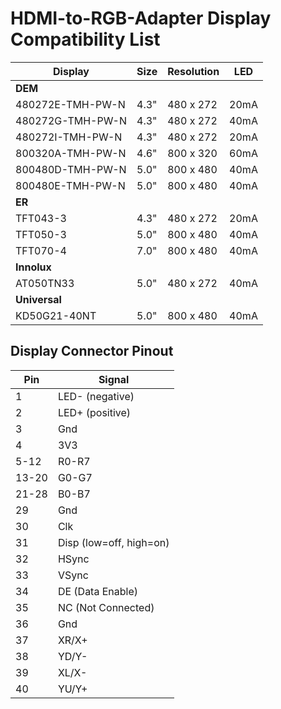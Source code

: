 # HDMI-to-RGB-Adapter Display Compatibility List

Display            | Size  | Resolution | LED
------------------ | ----- | ---------- | ----
**DEM**            |       |            |
 480272E-TMH-PW-N  |  4.3" |  480 x 272 | 20mA
 480272G-TMH-PW-N  |  4.3" |  480 x 272 | 40mA
 480272I-TMH-PW-N  |  4.3" |  480 x 272 | 20mA
 800320A-TMH-PW-N  |  4.6" |  800 x 320 | 60mA
 800480D-TMH-PW-N  |  5.0" |  800 x 480 | 40mA
 800480E-TMH-PW-N  |  5.0" |  800 x 480 | 40mA
**ER**             |       |            |
 TFT043-3          |  4.3" |  480 x 272 | 20mA
 TFT050-3          |  5.0" |  800 x 480 | 40mA
 TFT070-4          |  7.0" |  800 x 480 | 40mA
**Innolux**        |       |            |
 AT050TN33         |  5.0" |  480 x 272 | 40mA
**Universal**      |       |            |
 KD50G21-40NT      |  5.0" |  800 x 480 | 40mA


## Display Connector Pinout

Pin    | Signal
------ | ------
     1 | LED- (negative)
     2 | LED+ (positive)
     3 | Gnd
     4 | 3V3
  5-12 | R0-R7
 13-20 | G0-G7
 21-28 | B0-B7
    29 | Gnd
    30 | Clk
    31 | Disp (low=off, high=on)
    32 | HSync
    33 | VSync
    34 | DE (Data Enable)
    35 | NC (Not Connected)
    36 | Gnd
    37 | XR/X+
    38 | YD/Y-
    39 | XL/X-
    40 | YU/Y+
